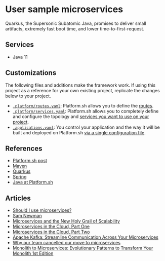 # User sample microservices

Quarkus, the Supersonic Subatomic Java, promises to deliver small artifacts, extremely fast boot time, and lower time-to-first-request. 

## Services

* Java 11

## Customizations

The following files and additions make the framework work.  If using this project as a reference for your own existing project, replicate the changes below to your project.

* [`.platform/routes.yaml`](.platform/routes.yaml): Platform.sh allows you to define the [routes](https://docs.platform.sh/configuration/routes.html).
* [`.platform/services.yaml`](.platform/services.yaml):  Platform.sh allows you to completely define and configure the topology and [services you want to use on your project](https://docs.platform.sh/configuration/services.html).
* [`.applications.yaml`](.platform/applications.yaml): You control your application and the way it will be built and deployed on Platform.sh [via a single configuration file](https://docs.platform.sh/configuration/app-containers.html).

## References

* [Platform.sh post](https://platform.sh/blog/2019/java-hello-world-at-platform.sh/)
* [Maven](https://maven.apache.org/)
* [Quarkus](https://quarkus.io/)
* [Spring](https://spring.io/)
* [Java at Platform.sh](https://docs.platform.sh/languages/java.html)


## Articles

* [Should I use microservices?](https://www.oreilly.com/content/should-i-use-microservices/)
* [Sam Newman](https://twitter.com/samnewman)
* [Microservices and the New Holy Grail of Scalability](https://dzone.com/articles/microservices-and-the-new-holy-grail-of-scalabilit)
* [Microservices in the Cloud, Part One](https://dzone.com/articles/microservices-in-the-cloud-part-one)
* [Microservices in the Cloud, Part Two](https://dzone.com/articles/microservices-in-the-cloud-part-two)
* [Apache Kafka: Streamline Communication Across Your Microservices](https://dzone.com/articles/apache-kafka-streamline-communication-across-your)
* [Why our team cancelled our move to microservices](https://medium.com/@steven.lemon182/why-our-team-cancelled-our-move-to-microservices-8fd87898d952)
* [Monolith to Microservices: Evolutionary Patterns to Transform Your Monolith 1st Edition](https://www.amazon.com/Monolith-Microservices-Evolutionary-Patterns-Transform/dp/1492047848/)